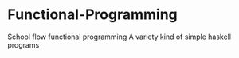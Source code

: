 # Functional-Programming
School flow  functional programming
A variety kind of simple haskell programs
